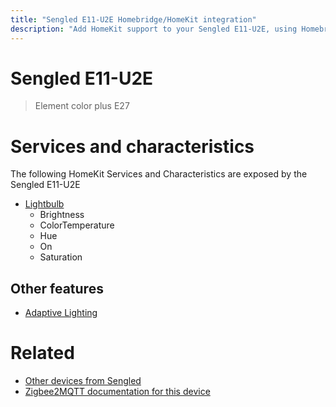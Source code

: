 ```yaml
---
title: "Sengled E11-U2E Homebridge/HomeKit integration"
description: "Add HomeKit support to your Sengled E11-U2E, using Homebridge, Zigbee2MQTT and homebridge-z2m."
---
```

<!---
This file has been GENERATED using src/docgen/docgen.ts
DO NOT EDIT THIS FILE MANUALLY!
-->
# Sengled E11-U2E
> Element color plus E27


# Services and characteristics
The following HomeKit Services and Characteristics are exposed by
the Sengled E11-U2E

* [Lightbulb](../../light.md)
  * Brightness
  * ColorTemperature
  * Hue
  * On
  * Saturation


## Other features
* [Adaptive Lighting](../../light.md)


# Related
* [Other devices from Sengled](../index.md#sengled)
* [Zigbee2MQTT documentation for this device](https://www.zigbee2mqtt.io/devices/E11-U2E.html)